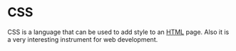 # CSS

CSS is a language that can be used to add style to an [HTML](/wiki/HTML) page.
Also it is a very interesting instrument for web development.

		
		